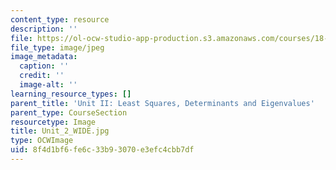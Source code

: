 ```yaml
---
content_type: resource
description: ''
file: https://ol-ocw-studio-app-production.s3.amazonaws.com/courses/18-06sc-linear-algebra-fall-2011/8f4d1bf6fe6c33b93070e3efc4cbb7df_Unit_2_WIDE.jpg
file_type: image/jpeg
image_metadata:
  caption: ''
  credit: ''
  image-alt: ''
learning_resource_types: []
parent_title: 'Unit II: Least Squares, Determinants and Eigenvalues'
parent_type: CourseSection
resourcetype: Image
title: Unit_2_WIDE.jpg
type: OCWImage
uid: 8f4d1bf6-fe6c-33b9-3070-e3efc4cbb7df
---
```

